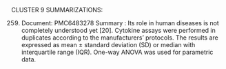 CLUSTER 9 SUMMARIZATIONS: 

259. Document: PMC6483278
Summary : 
Its role in human diseases is not completely understood yet [20].
Cytokine assays were performed in duplicates according to the manufacturers’ protocols.
The results are expressed as mean ± standard deviation (SD) or median with interquartile range (IQR).
One-way ANOVA was used for parametric data.

